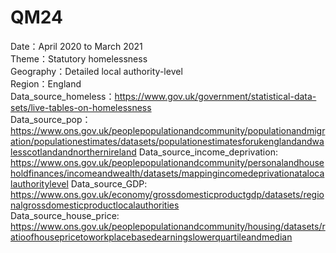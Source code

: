 # QM24

Date：April 2020 to March 2021	
Theme：Statutory homelessness	
Geography：Detailed local authority-level	
Region：England	
Data_source_homeless：https://www.gov.uk/government/statistical-data-sets/live-tables-on-homelessness	
Data_source_pop：https://www.ons.gov.uk/peoplepopulationandcommunity/populationandmigration/populationestimates/datasets/populationestimatesforukenglandandwalesscotlandandnorthernireland
Data_source_income_deprivation: https://www.ons.gov.uk/peoplepopulationandcommunity/personalandhouseholdfinances/incomeandwealth/datasets/mappingincomedeprivationatalocalauthoritylevel
Data_source_GDP: https://www.ons.gov.uk/economy/grossdomesticproductgdp/datasets/regionalgrossdomesticproductlocalauthorities	
Data_source_house_price: https://www.ons.gov.uk/peoplepopulationandcommunity/housing/datasets/ratioofhousepricetoworkplacebasedearningslowerquartileandmedian
